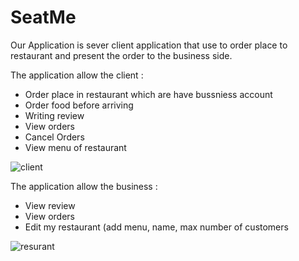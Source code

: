 # SeatMe
Our Application is sever client application that use to order place to restaurant
and present the order to the business side.

The application allow the client :  
* Order place in restaurant which are have bussniess account
* Order food before arriving 
* Writing review
* View orders
* Cancel Orders 
* View menu of restaurant  

![client](https://user-images.githubusercontent.com/57361588/103747208-f974ab80-500a-11eb-8404-e4f62ca8de91.gif)



The application allow the business :  
* View review 
* View orders
* Edit my restaurant (add menu, name, max number of customers

![resurant](https://user-images.githubusercontent.com/57361588/103747195-f4aff780-500a-11eb-99c3-bd4f642f1471.gif)
